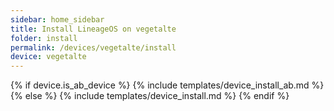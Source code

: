 ```yaml
---
sidebar: home_sidebar
title: Install LineageOS on vegetalte
folder: install
permalink: /devices/vegetalte/install
device: vegetalte
---
```

{% if device.is_ab_device %}
{% include templates/device_install_ab.md %}
{% else %}
{% include templates/device_install.md %}
{% endif %}
